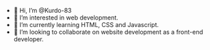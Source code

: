 - 👋 Hi, I’m @Kurdo-83
- 👀 I’m interested in web development.
- 🌱 I’m currently learning HTML, CSS and Javascript.
- 💞️ I’m looking to collaborate on website development as a front-end developer.

